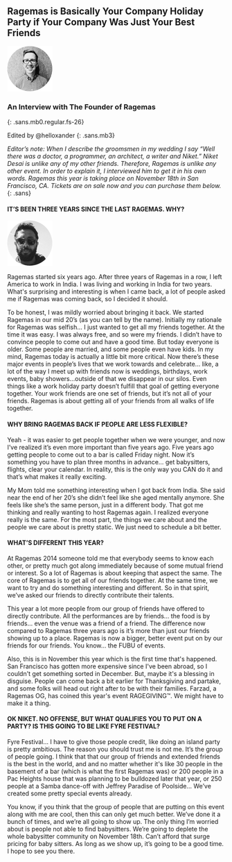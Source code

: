 ## Ragemas is Basically Your Company Holiday Party if Your Company Was Just Your Best Friends


<div class="relative">
<img class="absolute interview-avatar" src="/img/xander-pollock.png">
</div>

### An Interview with The Founder of Ragemas
{: .sans.mb0.regular.fs-26}

Edited by @helloxander
{: .sans.mb3}

_Editor’s note: When I describe the groomsmen in my wedding I say “Well there was a doctor, a programmer, an architect, a writer and Niket.” Niket Desai is unlike any of my other friends. Therefore, Ragemas is unlike any other event. In order to explain it, I interviewed him to get it in his own words. Ragemas this year is taking place on November 18th in San Francisco, CA. Tickets are on sale now and you can purchase them below._
{: .sans}

#### IT’S BEEN THREE YEARS SINCE THE LAST RAGEMAS. WHY?

<div class="relative">
<img class="absolute interview-avatar" src="/img/niket-desai.png">
</div>

Ragemas started six years ago. After three years of Ragemas in a row, I left America to work in India. I was living and working in India for two years. What's surprising and interesting is when I came back, a lot of people asked me if Ragemas was coming back, so I decided it should.  

To be honest, I was mildly worried about bringing it back. We started Ragemas in our mid 20’s (as you can tell by the name). Initially my rationale for Ragemas was selfish... I just wanted to get all my friends together. At the time it was easy. I was always free, and so were my friends. I didn’t have to convince people to come out and have a good time. But today everyone is older. Some people are married, and some people even have kids. In my mind, Ragemas today is actually a little bit more critical. Now there’s these major events in people’s lives that we work towards and celebrate… like, a lot of the way I meet up with friends now is weddings, birthdays, work events, baby showers…outside of that we disappear in our silos. Even things like a work holiday party doesn’t fulfill that goal of getting everyone together. Your work friends are one set of friends, but it’s not all of your friends. Ragemas is about getting all of your friends from all walks of life together. 

#### WHY BRING RAGEMAS BACK IF PEOPLE ARE LESS FLEXIBLE? 

Yeah - it was easier to get people together when we were younger, and now I’ve realized it’s even more important than five years ago. Five years ago getting people to come out to a bar is called Friday night. Now it’s something you have to plan three months in advance… get babysitters, flights, clear your calendar. In reality, this is the only way you CAN do it and that’s what makes it really exciting. 

My Mom told me something interesting when I got back from India. She said near the end of her 20’s she didn’t feel like she aged mentally anymore. She feels like she’s the same person, just in a different body. That got me thinking and really wanting to host Ragemas again. I realized everyone really is the same. For the most part, the things we care about and the people we care about is pretty static. We just need to schedule a bit better. 

#### WHAT’S DIFFERENT THIS YEAR?

At Ragemas 2014 someone told me that everybody seems to know each other, or pretty much got along immediately because of some mutual friend or interest. So a lot of Ragemas is about keeping that aspect the same. The core of Ragemas is to get all of our friends together. 
At the same time, we want to try and do something interesting and different. So in that spirit, we’ve asked our friends to directly contribute their talents.

This year a lot more people from our group of friends have offered to directly contribute.  All the performances are by friends… the food is by friends… even the venue was a friend of a friend. The difference now compared to Ragemas three years ago is it’s more than just our friends showing up to a place. Ragemas is now a bigger, better event put on by our friends for our friends. You know… the FUBU of events.  

Also, this is in November this year which is the first time that's happened. San Francisco has gotten more expensive since I've been abroad, so I couldn't get something sorted in December. But, maybe it's a blessing in disguise. People can come back a bit earlier for Thanksgiving and partake, and some folks will head out right after to be with their families. Farzad, a Ragemas OG, has coined this year's event RAGEGIVING™. We might have to make it a thing.

#### OK NIKET. NO OFFENSE, BUT WHAT QUALIFIES YOU TO PUT ON A PARTY? IS THIS GOING TO BE LIKE FYRE FESTIVAL?  

Fyre Festival… I have to give those people credit, like doing an island party is pretty ambitious. The reason you should trust me is not me. It’s the group of people going. I think that that our group of friends and extended friends is the best in the world, and and no matter whether it's like 30 people in the basement of a bar (which is what the first Ragemas was) or 200 people in a Pac Heights house that was planning to be bulldozed later that year, or 250 people at a Samba dance-off with Jeffrey Paradise of Poolside… We’ve created some pretty special events already. 

You know, if you think that the group of people that are putting on this event along with me are cool, then this can only get much better. We’ve done it a bunch of times, and we’re all going to show up. The only thing I’m worried about is people not able to find babysitters. We’re going to deplete the whole babysitter community on November 18th. Can’t afford that surge pricing for baby sitters. As long as we show up, it’s going to be a good time. I hope to see you there. 

